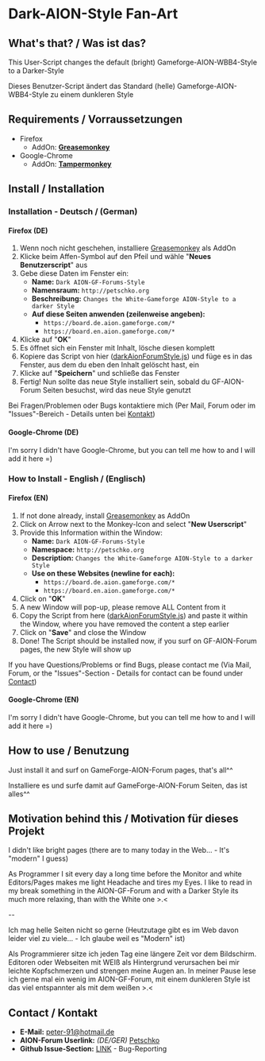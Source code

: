 # Dark-AION-Style Fan-Art
## What's that? / Was ist das?

This User-Script changes the default (bright) Gameforge-AION-WBB4-Style to a Darker-Style

Dieses Benutzer-Script ändert das Standard (helle) Gameforge-AION-WBB4-Style zu einem dunkleren Style

## Requirements / Vorraussetzungen
- Firefox
  - AddOn: **[Greasemonkey](https://addons.mozilla.org/de/firefox/addon/greasemonkey/)**
- Google-Chrome
  - AddOn: **[Tampermonkey](https://chrome.google.com/webstore/detail/tampermonkey/dhdgffkkebhmkfjojejmpbldmpobfkfo)**

## Install / Installation

### Installation - Deutsch / (German)

#### Firefox (DE)

1. Wenn noch nicht geschehen, installiere [Greasemonkey](https://addons.mozilla.org/de/firefox/addon/greasemonkey/) als AddOn
2. Klicke beim Affen-Symbol auf den Pfeil und wähle "**Neues Benutzerscript**" aus
3. Gebe diese Daten im Fenster ein:
   - **Name:** `Dark AION-GF-Forums-Style`
   - **Namensraum:** `http://petschko.org`
   - **Beschreibung:** `Changes the White-Gameforge AION-Style to a darker Style`
   - **Auf diese Seiten anwenden (zeilenweise angeben):**
     - `https://board.de.aion.gameforge.com/*`
     - `https://board.en.aion.gameforge.com/*`
4. Klicke auf "**OK**"
5. Es öffnet sich ein Fenster mit Inhalt, lösche diesen komplett
6. Kopiere das Script von hier ([darkAionForumStyle.js](https://github.com/Petschko/AionDarkForumsStyle/blob/master/darkAionForumStyle.js))
und füge es in das Fenster, aus dem du eben den Inhalt gelöscht hast, ein
7. Klicke auf "**Speichern**" und schließe das Fenster
8. Fertig! Nun sollte das neue Style installiert sein, sobald du GF-AION-Forum Seiten besuchst, wird das neue Style genutzt

Bei Fragen/Problemen oder Bugs kontaktiere mich (Per Mail, Forum oder im "Issues"-Bereich -
Details unten bei [Kontakt](#contact--kontakt))

#### Google-Chrome (DE)

I'm sorry I didn't have Google-Chrome, but you can tell me how to and I will add it here =)

### How to Install - English / (Englisch)

#### Firefox (EN)

1. If not done already, install [Greasemonkey](https://addons.mozilla.org/de/firefox/addon/greasemonkey/) as AddOn
2. Click on Arrow next to the Monkey-Icon and select "**New Userscript**"
3. Provide this Information within the Window:
   - **Name:** `Dark AION-GF-Forums-Style`
   - **Namespace:** `http://petschko.org`
   - **Description:** `Changes the White-Gameforge AION-Style to a darker Style`
   - **Use on these Websites (newline for each):**
     - `https://board.de.aion.gameforge.com/*`
     - `https://board.en.aion.gameforge.com/*`
4. Click on "**OK**"
5. A new Window will pop-up, please remove ALL Content from it
6. Copy the Script from here ([darkAionForumStyle.js](https://github.com/Petschko/AionDarkForumsStyle/blob/master/darkAionForumStyle.js))
and paste it within the Window, where you have removed the content a step earlier
7. Click on "**Save**" and close the Window
8. Done! The Script should be installed now, if you surf on GF-AION-Forum pages, the new Style will show up

If you have Questions/Problems or find Bugs, please contact me (Via Mail, Forum, or the "Issues"-Section -
Details for contact can be found under [Contact](#contact--kontakt))

#### Google-Chrome (EN)

I'm sorry I didn't have Google-Chrome, but you can tell me how to and I will add it here =)

## How to use / Benutzung

Just install it and surf on GameForge-AION-Forum pages, that's all^^

Installiere es und surfe damit auf GameForge-AION-Forum Seiten, das ist alles^^

## Motivation behind this / Motivation für dieses Projekt

I didn't like bright pages (there are to many today in the Web... - It's "modern" I guess)

As Programmer I sit every day a long time before the Monitor and white Editors/Pages makes me light Headache and tires my Eyes.
I like to read in my break something in the AION-GF-Forum and with a Darker Style its much more relaxing, than with the White one >.<

--

Ich mag helle Seiten nicht so gerne (Heutzutage gibt es im Web davon leider viel zu viele... - Ich glaube weil es "Modern" ist)

Als Programmierer sitze ich jeden Tag eine längere Zeit vor dem Bildschirm.
Editoren oder Webseiten mit WEIß als Hintergrund verursachen bei mir leichte Kopfschmerzen und strengen meine Augen an.
In meiner Pause lese ich gerne mal ein wenig im AION-GF-Forum, mit einem dunkleren Style ist das viel entspannter als mit dem weißen >.<

## Contact / Kontakt

- **E-Mail:** peter-91@hotmail.de
- **AION-Forum Userlink:** _(DE/GER)_ [Petschko](https://board.de.aion.gameforge.com/index.php/User/39379-Petschko/)
- **Github Issue-Section:** [LINK](https://github.com/Petschko/AionDarkForumsStyle/issues) - Bug-Reporting
